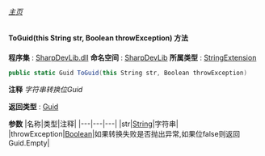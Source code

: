 ###### [主页](./Index.md "主页")
#### ToGuid(this String str, Boolean throwException) 方法
**程序集** : [SharpDevLib.dll](./SharpDevLib.assembly.md "SharpDevLib.dll")
**命名空间** : [SharpDevLib](./SharpDevLib.namespace.md "SharpDevLib")
**所属类型** : [StringExtension](./SharpDevLib.StringExtension.md "StringExtension")
``` csharp
public static Guid ToGuid(this String str, Boolean throwException)
```
**注释**
*字符串转换位Guid*

**返回类型** : [Guid](https://learn.microsoft.com/en-us/dotnet/api/system.guid "Guid")

**参数**
|名称|类型|注释|
|---|---|---|
|str|[String](https://learn.microsoft.com/en-us/dotnet/api/system.string "String")|字符串|
|throwException|[Boolean](https://learn.microsoft.com/en-us/dotnet/api/system.boolean "Boolean")|如果转换失败是否抛出异常,如果位false则返回Guid.Empty|

